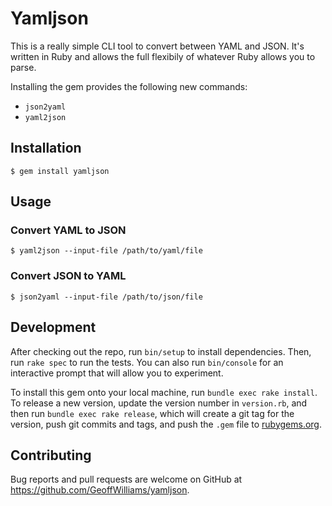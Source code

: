 # Yamljson

This is a really simple CLI tool to convert between YAML and JSON.  It's written in Ruby and allows the full flexibily of whatever Ruby allows you to parse.

Installing the gem provides the following new commands:
* `json2yaml`
* `yaml2json`

## Installation

```shell
$ gem install yamljson
```

## Usage

### Convert YAML to JSON
```shell
$ yaml2json --input-file /path/to/yaml/file
```

### Convert JSON to YAML
```shell
$ json2yaml --input-file /path/to/json/file
```


## Development

After checking out the repo, run `bin/setup` to install dependencies. Then, run `rake spec` to run the tests. You can also run `bin/console` for an interactive prompt that will allow you to experiment.

To install this gem onto your local machine, run `bundle exec rake install`. To release a new version, update the version number in `version.rb`, and then run `bundle exec rake release`, which will create a git tag for the version, push git commits and tags, and push the `.gem` file to [rubygems.org](https://rubygems.org).

## Contributing

Bug reports and pull requests are welcome on GitHub at https://github.com/GeoffWilliams/yamljson.
